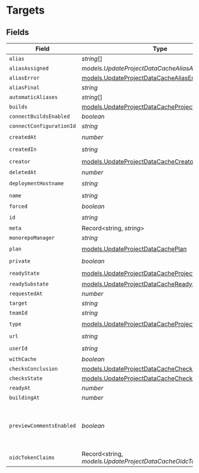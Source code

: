 # Targets


## Fields

| Field                                                                                                        | Type                                                                                                         | Required                                                                                                     | Description                                                                                                  | Example                                                                                                      |
| ------------------------------------------------------------------------------------------------------------ | ------------------------------------------------------------------------------------------------------------ | ------------------------------------------------------------------------------------------------------------ | ------------------------------------------------------------------------------------------------------------ | ------------------------------------------------------------------------------------------------------------ |
| `alias`                                                                                                      | *string*[]                                                                                                   | :heavy_minus_sign:                                                                                           | N/A                                                                                                          |                                                                                                              |
| `aliasAssigned`                                                                                              | *models.UpdateProjectDataCacheAliasAssigned*                                                                 | :heavy_minus_sign:                                                                                           | N/A                                                                                                          |                                                                                                              |
| `aliasError`                                                                                                 | [models.UpdateProjectDataCacheAliasError](../models/updateprojectdatacachealiaserror.md)                     | :heavy_minus_sign:                                                                                           | N/A                                                                                                          |                                                                                                              |
| `aliasFinal`                                                                                                 | *string*                                                                                                     | :heavy_minus_sign:                                                                                           | N/A                                                                                                          |                                                                                                              |
| `automaticAliases`                                                                                           | *string*[]                                                                                                   | :heavy_minus_sign:                                                                                           | N/A                                                                                                          |                                                                                                              |
| `builds`                                                                                                     | [models.UpdateProjectDataCacheProjectsBuilds](../models/updateprojectdatacacheprojectsbuilds.md)[]           | :heavy_minus_sign:                                                                                           | N/A                                                                                                          |                                                                                                              |
| `connectBuildsEnabled`                                                                                       | *boolean*                                                                                                    | :heavy_minus_sign:                                                                                           | N/A                                                                                                          |                                                                                                              |
| `connectConfigurationId`                                                                                     | *string*                                                                                                     | :heavy_minus_sign:                                                                                           | N/A                                                                                                          |                                                                                                              |
| `createdAt`                                                                                                  | *number*                                                                                                     | :heavy_check_mark:                                                                                           | N/A                                                                                                          |                                                                                                              |
| `createdIn`                                                                                                  | *string*                                                                                                     | :heavy_check_mark:                                                                                           | N/A                                                                                                          |                                                                                                              |
| `creator`                                                                                                    | [models.UpdateProjectDataCacheCreator](../models/updateprojectdatacachecreator.md)                           | :heavy_check_mark:                                                                                           | N/A                                                                                                          |                                                                                                              |
| `deletedAt`                                                                                                  | *number*                                                                                                     | :heavy_minus_sign:                                                                                           | N/A                                                                                                          |                                                                                                              |
| `deploymentHostname`                                                                                         | *string*                                                                                                     | :heavy_check_mark:                                                                                           | N/A                                                                                                          |                                                                                                              |
| `name`                                                                                                       | *string*                                                                                                     | :heavy_check_mark:                                                                                           | N/A                                                                                                          |                                                                                                              |
| `forced`                                                                                                     | *boolean*                                                                                                    | :heavy_minus_sign:                                                                                           | N/A                                                                                                          |                                                                                                              |
| `id`                                                                                                         | *string*                                                                                                     | :heavy_check_mark:                                                                                           | N/A                                                                                                          |                                                                                                              |
| `meta`                                                                                                       | Record<string, *string*>                                                                                     | :heavy_minus_sign:                                                                                           | N/A                                                                                                          |                                                                                                              |
| `monorepoManager`                                                                                            | *string*                                                                                                     | :heavy_minus_sign:                                                                                           | N/A                                                                                                          |                                                                                                              |
| `plan`                                                                                                       | [models.UpdateProjectDataCachePlan](../models/updateprojectdatacacheplan.md)                                 | :heavy_check_mark:                                                                                           | N/A                                                                                                          |                                                                                                              |
| `private`                                                                                                    | *boolean*                                                                                                    | :heavy_check_mark:                                                                                           | N/A                                                                                                          |                                                                                                              |
| `readyState`                                                                                                 | [models.UpdateProjectDataCacheProjectsReadyState](../models/updateprojectdatacacheprojectsreadystate.md)     | :heavy_check_mark:                                                                                           | N/A                                                                                                          |                                                                                                              |
| `readySubstate`                                                                                              | [models.UpdateProjectDataCacheReadySubstate](../models/updateprojectdatacachereadysubstate.md)               | :heavy_minus_sign:                                                                                           | N/A                                                                                                          |                                                                                                              |
| `requestedAt`                                                                                                | *number*                                                                                                     | :heavy_minus_sign:                                                                                           | N/A                                                                                                          |                                                                                                              |
| `target`                                                                                                     | *string*                                                                                                     | :heavy_minus_sign:                                                                                           | N/A                                                                                                          |                                                                                                              |
| `teamId`                                                                                                     | *string*                                                                                                     | :heavy_minus_sign:                                                                                           | N/A                                                                                                          |                                                                                                              |
| `type`                                                                                                       | [models.UpdateProjectDataCacheProjectsResponseType](../models/updateprojectdatacacheprojectsresponsetype.md) | :heavy_check_mark:                                                                                           | N/A                                                                                                          |                                                                                                              |
| `url`                                                                                                        | *string*                                                                                                     | :heavy_check_mark:                                                                                           | N/A                                                                                                          |                                                                                                              |
| `userId`                                                                                                     | *string*                                                                                                     | :heavy_check_mark:                                                                                           | N/A                                                                                                          |                                                                                                              |
| `withCache`                                                                                                  | *boolean*                                                                                                    | :heavy_minus_sign:                                                                                           | N/A                                                                                                          |                                                                                                              |
| `checksConclusion`                                                                                           | [models.UpdateProjectDataCacheChecksConclusion](../models/updateprojectdatacachechecksconclusion.md)         | :heavy_minus_sign:                                                                                           | N/A                                                                                                          |                                                                                                              |
| `checksState`                                                                                                | [models.UpdateProjectDataCacheChecksState](../models/updateprojectdatacachechecksstate.md)                   | :heavy_minus_sign:                                                                                           | N/A                                                                                                          |                                                                                                              |
| `readyAt`                                                                                                    | *number*                                                                                                     | :heavy_minus_sign:                                                                                           | N/A                                                                                                          |                                                                                                              |
| `buildingAt`                                                                                                 | *number*                                                                                                     | :heavy_minus_sign:                                                                                           | N/A                                                                                                          |                                                                                                              |
| `previewCommentsEnabled`                                                                                     | *boolean*                                                                                                    | :heavy_minus_sign:                                                                                           | Whether or not preview comments are enabled for the deployment                                               | false                                                                                                        |
| `oidcTokenClaims`                                                                                            | Record<string, *models.UpdateProjectDataCacheOidcTokenClaims*>                                               | :heavy_minus_sign:                                                                                           | N/A                                                                                                          |                                                                                                              |